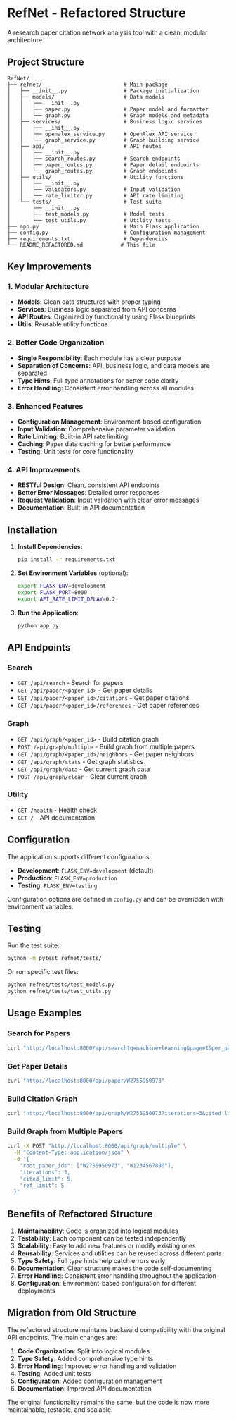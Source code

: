 # RefNet - Refactored Structure

A research paper citation network analysis tool with a clean, modular architecture.

## Project Structure

```
RefNet/
├── refnet/                          # Main package
│   ├── __init__.py                  # Package initialization
│   ├── models/                      # Data models
│   │   ├── __init__.py
│   │   ├── paper.py                 # Paper model and formatter
│   │   └── graph.py                 # Graph models and metadata
│   ├── services/                    # Business logic services
│   │   ├── __init__.py
│   │   ├── openalex_service.py      # OpenAlex API service
│   │   └── graph_service.py         # Graph building service
│   ├── api/                         # API routes
│   │   ├── __init__.py
│   │   ├── search_routes.py         # Search endpoints
│   │   ├── paper_routes.py          # Paper detail endpoints
│   │   └── graph_routes.py          # Graph endpoints
│   ├── utils/                       # Utility functions
│   │   ├── __init__.py
│   │   ├── validators.py            # Input validation
│   │   └── rate_limiter.py          # API rate limiting
│   └── tests/                       # Test suite
│       ├── __init__.py
│       ├── test_models.py           # Model tests
│       └── test_utils.py            # Utility tests
├── app.py                           # Main Flask application
├── config.py                        # Configuration management
├── requirements.txt                 # Dependencies
└── README_REFACTORED.md            # This file
```

## Key Improvements

### 1. **Modular Architecture**
- **Models**: Clean data structures with proper typing
- **Services**: Business logic separated from API concerns
- **API Routes**: Organized by functionality using Flask blueprints
- **Utils**: Reusable utility functions

### 2. **Better Code Organization**
- **Single Responsibility**: Each module has a clear purpose
- **Separation of Concerns**: API, business logic, and data models are separated
- **Type Hints**: Full type annotations for better code clarity
- **Error Handling**: Consistent error handling across all modules

### 3. **Enhanced Features**
- **Configuration Management**: Environment-based configuration
- **Input Validation**: Comprehensive parameter validation
- **Rate Limiting**: Built-in API rate limiting
- **Caching**: Paper data caching for better performance
- **Testing**: Unit tests for core functionality

### 4. **API Improvements**
- **RESTful Design**: Clean, consistent API endpoints
- **Better Error Messages**: Detailed error responses
- **Request Validation**: Input validation with clear error messages
- **Documentation**: Built-in API documentation

## Installation

1. **Install Dependencies**:
   ```bash
   pip install -r requirements.txt
   ```

2. **Set Environment Variables** (optional):
   ```bash
   export FLASK_ENV=development
   export FLASK_PORT=8000
   export API_RATE_LIMIT_DELAY=0.2
   ```

3. **Run the Application**:
   ```bash
   python app.py
   ```

## API Endpoints

### Search
- `GET /api/search` - Search for papers
- `GET /api/paper/<paper_id>` - Get paper details
- `GET /api/paper/<paper_id>/citations` - Get paper citations
- `GET /api/paper/<paper_id>/references` - Get paper references

### Graph
- `GET /api/graph/<paper_id>` - Build citation graph
- `POST /api/graph/multiple` - Build graph from multiple papers
- `GET /api/graph/<paper_id>/neighbors` - Get paper neighbors
- `GET /api/graph/stats` - Get graph statistics
- `GET /api/graph/data` - Get current graph data
- `POST /api/graph/clear` - Clear current graph

### Utility
- `GET /health` - Health check
- `GET /` - API documentation

## Configuration

The application supports different configurations:

- **Development**: `FLASK_ENV=development` (default)
- **Production**: `FLASK_ENV=production`
- **Testing**: `FLASK_ENV=testing`

Configuration options are defined in `config.py` and can be overridden with environment variables.

## Testing

Run the test suite:

```bash
python -m pytest refnet/tests/
```

Or run specific test files:

```bash
python refnet/tests/test_models.py
python refnet/tests/test_utils.py
```

## Usage Examples

### Search for Papers
```bash
curl "http://localhost:8000/api/search?q=machine+learning&page=1&per_page=10&sort=cited_by_count"
```

### Get Paper Details
```bash
curl "http://localhost:8000/api/paper/W2755950973"
```

### Build Citation Graph
```bash
curl "http://localhost:8000/api/graph/W2755950973?iterations=3&cited_limit=5&ref_limit=5"
```

### Build Graph from Multiple Papers
```bash
curl -X POST "http://localhost:8000/api/graph/multiple" \
  -H "Content-Type: application/json" \
  -d '{
    "root_paper_ids": ["W2755950973", "W1234567890"],
    "iterations": 3,
    "cited_limit": 5,
    "ref_limit": 5
  }'
```

## Benefits of Refactored Structure

1. **Maintainability**: Code is organized into logical modules
2. **Testability**: Each component can be tested independently
3. **Scalability**: Easy to add new features or modify existing ones
4. **Reusability**: Services and utilities can be reused across different parts
5. **Type Safety**: Full type hints help catch errors early
6. **Documentation**: Clear structure makes the code self-documenting
7. **Error Handling**: Consistent error handling throughout the application
8. **Configuration**: Environment-based configuration for different deployments

## Migration from Old Structure

The refactored structure maintains backward compatibility with the original API endpoints. The main changes are:

1. **Code Organization**: Split into logical modules
2. **Type Safety**: Added comprehensive type hints
3. **Error Handling**: Improved error handling and validation
4. **Testing**: Added unit tests
5. **Configuration**: Added configuration management
6. **Documentation**: Improved API documentation

The original functionality remains the same, but the code is now more maintainable, testable, and scalable.
